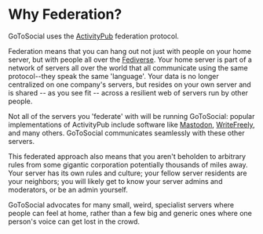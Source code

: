 # Why Federation?

GoToSocial uses the [ActivityPub](https://activitypub.rocks/) federation protocol.

Federation means that you can hang out not just with people on your home server, but with people all over the [Fediverse](https://en.wikipedia.org/wiki/Fediverse). Your home server is part of a network of servers all over the world that all communicate using the same protocol--they speak the same 'language'. Your data is no longer centralized on one company's servers, but resides on your own server and is shared -- as you see fit -- across a resilient web of servers run by other people.

Not all of the servers you 'federate' with will be running GoToSocial: popular implementations of ActivityPub include software like [Mastodon](https://joinmastodon.org/), [WriteFreely](https://writefreely.org/), and many others. GoToSocial communicates seamlessly with these other servers.

This federated approach also means that you aren't beholden to arbitrary rules from some gigantic corporation potentially thousands of miles away. Your server has its own rules and culture; your fellow server residents are your neighbors; you will likely get to know your server admins and moderators, or be an admin yourself.

GoToSocial advocates for many small, weird, specialist servers where people can feel at home, rather than a few big and generic ones where one person's voice can get lost in the crowd.
